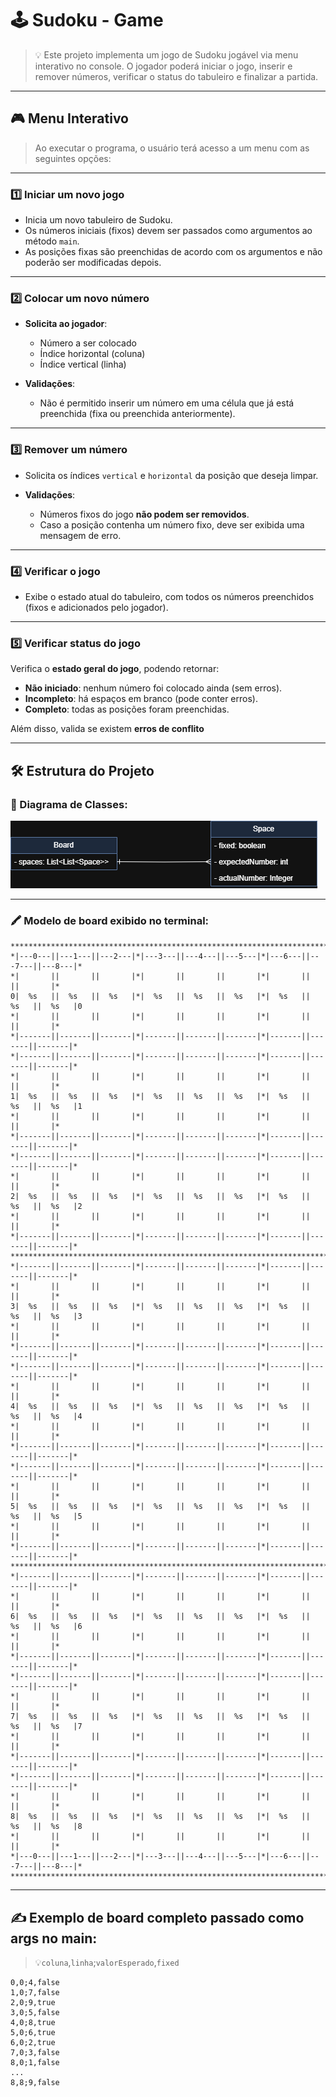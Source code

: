 # 🕹️ Sudoku - Game

> 💡 Este projeto implementa um jogo de Sudoku jogável via menu interativo no console. O jogador poderá iniciar o jogo, inserir e remover números, verificar o status do tabuleiro e finalizar a partida.

---

## 🎮 Menu Interativo

>Ao executar o programa, o usuário terá acesso a um menu com as seguintes opções:

---

### 1️⃣ Iniciar um novo jogo

- Inicia um novo tabuleiro de Sudoku.
- Os números iniciais (fixos) devem ser passados como argumentos ao método `main`.
- As posições fixas são preenchidas de acordo com os argumentos e não poderão ser modificadas depois.

---

### 2️⃣ Colocar um novo número

- **Solicita ao jogador**:
    - Número a ser colocado
    - Índice horizontal (coluna)
    - Índice vertical (linha)
  

- **Validações**:
    - Não é permitido inserir um número em uma célula que já está preenchida (fixa ou preenchida anteriormente).

---

### 3️⃣ Remover um número

- Solicita os índices `vertical` e `horizontal` da posição que deseja limpar.


- **Validações**:
    - Números fixos do jogo **não podem ser removidos**.
    - Caso a posição contenha um número fixo, deve ser exibida uma mensagem de erro.

---

### 4️⃣ Verificar o jogo

- Exibe o estado atual do tabuleiro, com todos os números preenchidos (fixos e adicionados pelo jogador).

---

### 5️⃣ Verificar status do jogo

Verifica o **estado geral do jogo**, podendo retornar:

- **Não iniciado**: nenhum número foi colocado ainda (sem erros).
- **Incompleto**: há espaços em branco (pode conter erros).
- **Completo**: todas as posições foram preenchidas.

Além disso, valida se existem **erros de conflito**

---

## 🛠️ Estrutura do Projeto

### 📑 Diagrama de Classes:
![Diagrama de classe](./images/dio-sudoku-game.drawio.png)

---

### 🖍️ Modelo de board exibido no terminal:
````text
*************************************************************************************
*|---0---||---1---||---2---|*|---3---||---4---||---5---|*|---6---||---7---||---8---|*
*|       ||       ||       |*|       ||       ||       |*|       ||       ||       |*
0|  %s   ||  %s   ||  %s   |*|  %s   ||  %s   ||  %s   |*|  %s   ||  %s   ||  %s   |0
*|       ||       ||       |*|       ||       ||       |*|       ||       ||       |*
*|-------||-------||-------|*|-------||-------||-------|*|-------||-------||-------|*
*|-------||-------||-------|*|-------||-------||-------|*|-------||-------||-------|*
*|       ||       ||       |*|       ||       ||       |*|       ||       ||       |*
1|  %s   ||  %s   ||  %s   |*|  %s   ||  %s   ||  %s   |*|  %s   ||  %s   ||  %s   |1
*|       ||       ||       |*|       ||       ||       |*|       ||       ||       |*
*|-------||-------||-------|*|-------||-------||-------|*|-------||-------||-------|*
*|-------||-------||-------|*|-------||-------||-------|*|-------||-------||-------|*
*|       ||       ||       |*|       ||       ||       |*|       ||       ||       |*
2|  %s   ||  %s   ||  %s   |*|  %s   ||  %s   ||  %s   |*|  %s   ||  %s   ||  %s   |2
*|       ||       ||       |*|       ||       ||       |*|       ||       ||       |*
*|-------||-------||-------|*|-------||-------||-------|*|-------||-------||-------|*
*************************************************************************************
*|-------||-------||-------|*|-------||-------||-------|*|-------||-------||-------|*
*|       ||       ||       |*|       ||       ||       |*|       ||       ||       |*
3|  %s   ||  %s   ||  %s   |*|  %s   ||  %s   ||  %s   |*|  %s   ||  %s   ||  %s   |3
*|       ||       ||       |*|       ||       ||       |*|       ||       ||       |*
*|-------||-------||-------|*|-------||-------||-------|*|-------||-------||-------|*
*|-------||-------||-------|*|-------||-------||-------|*|-------||-------||-------|*
*|       ||       ||       |*|       ||       ||       |*|       ||       ||       |*
4|  %s   ||  %s   ||  %s   |*|  %s   ||  %s   ||  %s   |*|  %s   ||  %s   ||  %s   |4
*|       ||       ||       |*|       ||       ||       |*|       ||       ||       |*
*|-------||-------||-------|*|-------||-------||-------|*|-------||-------||-------|*
*|-------||-------||-------|*|-------||-------||-------|*|-------||-------||-------|*
*|       ||       ||       |*|       ||       ||       |*|       ||       ||       |*
5|  %s   ||  %s   ||  %s   |*|  %s   ||  %s   ||  %s   |*|  %s   ||  %s   ||  %s   |5
*|       ||       ||       |*|       ||       ||       |*|       ||       ||       |*
*|-------||-------||-------|*|-------||-------||-------|*|-------||-------||-------|*
*************************************************************************************
*|-------||-------||-------|*|-------||-------||-------|*|-------||-------||-------|*
*|       ||       ||       |*|       ||       ||       |*|       ||       ||       |*
6|  %s   ||  %s   ||  %s   |*|  %s   ||  %s   ||  %s   |*|  %s   ||  %s   ||  %s   |6
*|       ||       ||       |*|       ||       ||       |*|       ||       ||       |*
*|-------||-------||-------|*|-------||-------||-------|*|-------||-------||-------|*
*|-------||-------||-------|*|-------||-------||-------|*|-------||-------||-------|*
*|       ||       ||       |*|       ||       ||       |*|       ||       ||       |*
7|  %s   ||  %s   ||  %s   |*|  %s   ||  %s   ||  %s   |*|  %s   ||  %s   ||  %s   |7
*|       ||       ||       |*|       ||       ||       |*|       ||       ||       |*
*|-------||-------||-------|*|-------||-------||-------|*|-------||-------||-------|*
*|-------||-------||-------|*|-------||-------||-------|*|-------||-------||-------|*
*|       ||       ||       |*|       ||       ||       |*|       ||       ||       |*
8|  %s   ||  %s   ||  %s   |*|  %s   ||  %s   ||  %s   |*|  %s   ||  %s   ||  %s   |8
*|       ||       ||       |*|       ||       ||       |*|       ||       ||       |*
*|---0---||---1---||---2---|*|---3---||---4---||---5---|*|---6---||---7---||---8---|*
*************************************************************************************
````
---

## ✍️ Exemplo de board completo passado como args no main:

> 💡`coluna`,`linha`;`valorEsperado`,`fixed`
````text
0,0;4,false 
1,0;7,false 
2,0;9,true 
3,0;5,false 
4,0;8,true 
5,0;6,true 
6,0;2,true 
7,0;3,false 
8,0;1,false 
...
8,8;9,false
````
